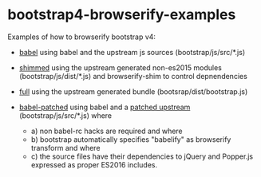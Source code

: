 # bootstrap4-browserify-examples

Examples of how to browserify bootstrap v4:

 * [babel](babel/README.md) using babel and the upstream js sources (bootstrap/js/src/*.js)
 * [shimmed](shimmed/README.md) using the upstream generated non-es2015 modules
   (bootstrap/js/dist/*.js) and browserify-shim to control depnendencies
 * [full](full/README.md) using the upstream generated bundle (bootsrap/dist/bootstrap.js)
 
 * [babel-patched](babel-patched/README.md) using babel and a
   [patched upstream](https://github.com/bnf/bootstrap/tree/v4-dev-browserify-v2) (bootstrap/js/src/*.js) where
   * a) non babel-rc hacks are required and where
   * b) bootstrap automatically specifies "babelify" as browserify transform and where
   * c) the source files have their dependencies to jQuery and Popper.js expressed as proper ES2016 includes.
